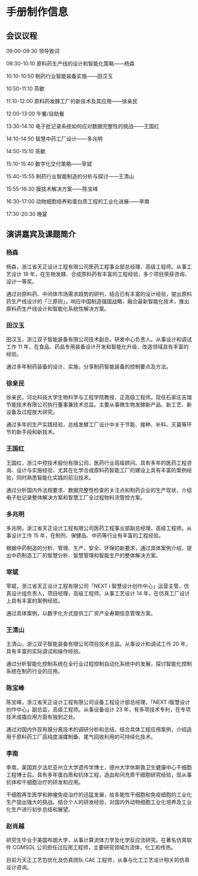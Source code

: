 # 手册制作信息

## 会议议程

09:00-09:30 领导致词 

09:30-10:10 原料药生产线的设计和智能化策略——杨森

10:10-10:50 制药行业智能装备实施——田汉玉

10:50-11:10 茶歇

11:10-12:00 原料药发酵工厂的新技术及其应用——徐亲民

12:00-13:00 午餐/自助餐

13:30-14:10 电子批记录系统如何应对数据完整性的挑战——王国红

14:10-14:50 智慧中药工厂设计——多兆明

14:50-15:10 茶歇 

15:10-15:40 数字化交付策略——宰斌 

15:40-15:55 制药行业智能制造的分析与探讨——王清山

15:55-16:30 膜技术解决方案——陈宝峰

16:30-17:00 动物细胞培养和蛋白质工程的工业化进展——李南

17:30-20:30 晚宴

## 演讲嘉宾及课题简介

### 杨森
杨森，浙江省天正设计工程有限公司医药工程事业部总经理，高级工程师。从事工艺设计 18 年，在生物发酵、合成原料药有丰富的工程经验，多个项目荣获咨询、设计一等奖。

通过对原料药、中间体市场需求趋势的研判，结合已有丰富的设计经验，提出原料药生产线设计的「三原则」。响应中国制造强国战略，融合最新智能化技术，推出原料药生产线设计和智能化系统性解决方案。

### 田汉玉
田汉玉，浙江双子智能装备有限公司技术副总、研发中心负责人。从事设计和调试工作 11 年，在食品、药品专用装备设计开发和智能化升级、改造领域具有丰富的经验。

通过多年制药装备的设计、实施，分享制药智能装备的控制要点及方法。

### 徐亲民
徐亲民，河北科技大学生物科学与工程学院教授，正高级工程师。现任石家庄吉瑞节能技术有限公司执行董事兼技术总监。主要从事微生物发酵新产品、新工艺、新设备及过程放大研究。

通过多年的生产实践经验，总结发酵工厂设计中关于节能、接种、补料、灭菌等环节的新手段和新技术。

### 王国红
王国红，浙江中控技术股份有限公司，医药行业高级顾问。具有多年的医药工程咨询、设计与实施经验，尤其在化学合成原料药智能工厂的建设上具有丰富的案例经验，同时熟悉智能化实践的前沿技术。

通过分析国内外法规要求、数据完整性检查的关注点和制药企业的生产现状，介绍电子批记录整体解决方案和智慧工厂全过程物料流管控方案。

### 多兆明
多兆明，浙江省天正设计工程有限公司医药工程事业部副总经理，高级工程师。从事设计工作 15 年，在制剂、保健品、中药等行业有丰富的工程经验。

根据中药制造的分析、管理、生产、安全、环保的新要求，通过具体案例介绍，提出中药制造工厂的智慧分析、智慧管理和智能生产的整体解决方案。

### 宰斌
宰斌，浙江省天正设计工程有限公司「NEXT i 智慧设计创作中心」运营主管，仿真设计组负责人，项目经理，高级工程师。从事工艺设计 14 年，在仿真工厂设计上具有丰富的案例经验。

通过具体案例，以数字化方式提供工厂资产全寿期信息管理方案。

### 王清山
王清山，浙江双子智能装备有限公司项目技术总监。从事设计和调试工作 20 年，具有丰富的实际调试和操作经验。

通过分析智能化控制系统在全行业过程控制自动化系统中的发展，探讨智能化控制系统在制药行业的应用。

### 陈宝峰
陈宝峰，浙江省天正设计工程有限公司设备工程设计部总经理，「NEXT i智慧设计创作中心」副总监，高级工程师。从事设备设计 23 年，有多项技术专利，在专项技术成撬应用方面有独到之处。

通过对国内外现有膜分离技术的调研分析和总结，结合具体工程应用案例，介绍适用于原料药工厂高纯度溶媒制备、尾气回收利用的可持续化技术。

### 李南
李南，美国宾夕法尼亚州立大学遗传学博士，德州大学休斯敦卫生健康中心干细胞工程博士后。具有多年蛋白质和抗体工程，造血和间充质干细胞研究经验，现从事抗体和干细胞治疗的研发和应用。

干细胞再生医学和肿瘤免疫治疗的迅猛发展，给多能性干细胞和免疫细胞的工业化生产提出强大的挑战。结合个人的研发经验，对国内外动物细胞工业化培养及工业化生产进行初步总结和展望。

### 赵肖越

研究生毕业于美国布朗大学，从事计算流体力学及化学反应流研究。在著名仿真软件 COMSOL 公司担任过应用工程师，主要研究领域为流体，化工和传热。

目前为天正工艺包优化及仿真团队 CAE 工程师，从事与化工工艺设计相关的仿真设计咨询。

